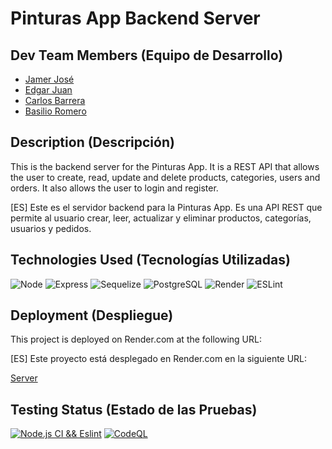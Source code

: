 # Pinturas App Backend Server

## Dev Team Members (Equipo de Desarrollo)

- [Jamer José](https://github.com/jamerrq)
- [Edgar Juan](https://github.com/ejguercio)
- [Carlos Barrera](https://github.com/CBarreraB)
- [Basilio Romero](https://github.com/bachiromero)

## Description (Descripción)

This is the backend server for the Pinturas App.
It is a REST API that allows the user to create, read, update and
delete products, categories, users and orders.
It also allows the user to login and register.

[ES] Este es el servidor backend para la Pinturas App.
Es una API REST que permite al usuario crear, leer, actualizar y eliminar productos, categorías, usuarios y pedidos.

## Technologies Used (Tecnologías Utilizadas)

![Node](https://img.shields.io/badge/-Node-333333?style=flat&logo=node.js)
![Express](https://img.shields.io/badge/-Express-333333?style=flat&logo=express)
![Sequelize](https://img.shields.io/badge/-Sequelize-333333?style=flat&logo=sequelize)
![PostgreSQL](https://img.shields.io/badge/-PostgreSQL-333333?style=flat&logo=postgresql)
![Render](https://img.shields.io/badge/-Render-333333?style=flat&logo=render)
![ESLint](https://img.shields.io/badge/-ESLint-333333?style=flat&logo=eslint)

## Deployment (Despliegue)

This project is deployed on Render.com at the following URL:

[ES] Este proyecto está desplegado en Render.com en la siguiente URL:

[Server](https://pinturas-app-back.onrender.com/)

## Testing Status (Estado de las Pruebas)

[![Node.js CI && Eslint](https://github.com/Ide-Pinturerias/pinturas-app-back/actions/workflows/ci-eslint.yml/badge.svg)](https://github.com/Ide-Pinturerias/pinturas-app-back/actions/workflows/ci-eslint.yml)
[![CodeQL](https://github.com/Ide-Pinturerias/pinturas-app-back/actions/workflows/codeql.yml/badge.svg)](https://github.com/Ide-Pinturerias/pinturas-app-back/actions/workflows/codeql.yml)
